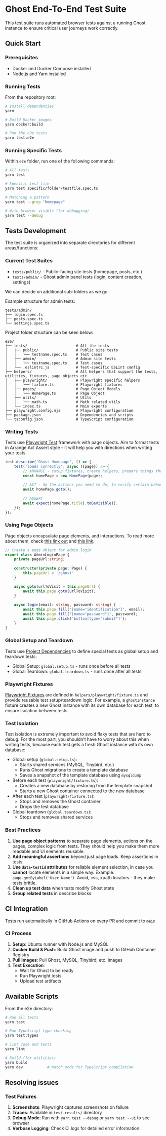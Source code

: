 # Ghost End-To-End Test Suite

This test suite runs automated browser tests against a running Ghost instance to ensure critical user journeys work correctly.

## Quick Start

### Prerequisites
- Docker and Docker Compose installed
- Node.js and Yarn installed

### Running Tests
From the repository root:

```bash
# Install dependencies
yarn

# Build Docker images
yarn docker:build

# Run the e2e tests
yarn test:e2e
```

### Running Specific Tests

Within `e2e` folder, run one of the following commands: 

```bash
# All tests
yarn test

# Specific test file
yarn test specific/folder/testfile.spec.ts

# Matching a pattern
yarn test --grep "homepage"

# With browser visible (for debugging)
yarn test --debug
```

## Tests Development

The test suite is organized into separate directories for different areas/functions:

### **Current Test Suites**
- `tests/public/` - Public-facing site tests (homepage, posts, etc.)
- `tests/admin/` - Ghost admin panel tests (login, content creation, settings)

We can decide on additional sub-folders as we go.

Example structure for admin tests:
```text
tests/admin/
├── login.spec.ts
├── posts.spec.ts
└── settings.spec.ts
```

Project folder structure can be seen below: 

```text
e2e/
├── tests/                      # All the tests
│   ├── public/                 # Public site tests
│   │   └── testname.spec.ts    # Test cases
│   ├── admin/                  # Admin site tests
│   │   └── testname.spec.ts    # Test cases
│   └── .eslintrc.js            # Test-specific ESLint config
├── helpers/                    # All helpers that support the tests, utilities, fixtures, page objects etc.
│   ├── playwright/             # Playwright specific helpers
│   │   └── fixture.ts          # Playwright fixtures
│   ├── pages/                  # Page Object Models
│   │   └── HomePage.ts         # Page Object
│   ├── utils/                  # Utils
│   │   └── math.ts             # Math related utils   
│   └── index.ts                # Main exports
├── playwright.config.mjs       # Playwright configuration
├── package.json                # Dependencies and scripts
└── tsconfig.json               # TypeScript configuration
```

### Writing Tests

Tests use [Playwright Test](https://playwright.dev/docs/writing-tests) framework with page objects.
Aim to format tests in Arrange Act Assert style - it will help you with directions when writing your tests.

```typescript
test.describe('Ghost Homepage', () => {
    test('loads correctly', async ({page}) => {
        // ARRANGE - setup fixtures, create helpers, prepare things that helps will need to be executed
        const homePage = new HomePage(page);
        
        // ACT - do the actions you need to do, to verify certain behaviour
        await homePage.goto();
        
        // ASSERT
        await expect(homePage.title).toBeVisible();
    });
});
```

### Using Page Objects

Page objects encapsulate page elements, and interactions. To read more about them, check [this link out](https://www.selenium.dev/documentation/test_practices/encouraged/page_object_models/) and [this link](https://martinfowler.com/bliki/PageObject.html).

```typescript
// Create a page object for admin login
export class AdminLoginPage {
    private pageUrl:string;
    
    constructor(private page: Page) {
        this.pageUrl = '/ghost'
    }

    async goto(urlToVisit = this.pageUrl) {
        await this.page.goto(urlToVisit);
    }
    
    async login(email: string, password: string) {
        await this.page.fill('[name="identification"]', email);
        await this.page.fill('[name="password"]', password);
        await this.page.click('button[type="submit"]');
    }
}
```

### Global Setup and Teardown

Tests use [Project Dependencies](https://playwright.dev/docs/test-global-setup-teardown#option-1-project-dependencies) to define special tests as global setup and teardown tests:

- Global Setup: `global.setup.ts` - runs once before all tests
- Global Teardown: `global.teardown.ts` - runs once after all tests

### Playwright Fixtures

[Playwright Fixtures](https://playwright.dev/docs/test-fixtures) are defined in `helpers/playwright/fixture.ts` and provide reusable test setup/teardown logic.
For example, a `ghostInstance` fixture creates a new Ghost instance with its own database for each test, to ensure isolation between tests.

### Test Isolation 

Test isolation is extremely important to avoid flaky tests that are hard to debug. For the most part, you shouldn't have to worry about this when writing tests, because each test gets a fresh Ghost instance with its own database:

- Global setup (`global.setup.ts`):
    - Starts shared services (MySQL, Tinybird, etc.)
    - Runs Ghost migrations to create a template database
    - Saves a snapshot of the template database using `mysqldump`
- Before each test (`playwright/fixture.ts`):
    - Creates a new database by restoring from the template snapshot
    - Starts a new Ghost container connected to the new database
- After each test (`playwright/fixture.ts`):
    - Stops and removes the Ghost container
    - Drops the test database
- Global teardown (`global.teardown.ts`):
    - Stops and removes shared services


### Best Practices

1. **Use page object patterns** to separate page elements, actions on the pages, complex logic from tests. They should help you make them more readable and UI elements reusable.
2. **Add meaningful assertions** beyond just page loads. Keep assertions in tests.
3. **Use `data-testid` attributes** for reliable element selection, in case you **cannot** locate elements in a simple way. Example: `page.getByLabel('User Name')`. Avoid, css, xpath locators - they make tests brittle. 
4. **Clean up test data** when tests modify Ghost state
5. **Group related tests** in describe blocks

## CI Integration

Tests run automatically in GitHub Actions on every PR and commit to `main`.

### CI Process

1. **Setup**: Ubuntu runner with Node.js and MySQL
2. **Docker Build & Push**: Build Ghost image and push to GitHub Container Registry
3. **Pull Images**: Pull Ghost, MySQL, Tinybird, etc. images
4. **Test Execution**:
   - Wait for Ghost to be ready
   - Run Playwright tests
   - Upload test artifacts

## Available Scripts

From the e2e directory:

```bash
# Run all tests
yarn test

# Run TypeScript type checking
yarn test:types

# Lint code and tests
yarn lint

# Build (for utilities)
yarn build
yarn dev           # Watch mode for TypeScript compilation
```

## Resolving issues

### Test Failures

1. **Screenshots**: Playwright captures screenshots on failure
2. **Traces**: Available in `test-results/` directory
3. **Debug Mode**: Run with `yarn test --debug` or `yarn test --ui` to see browser
4. **Verbose Logging**: Check CI logs for detailed error information
